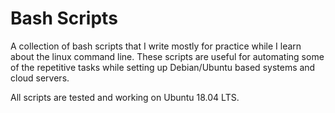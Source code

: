# Bash Scripts

A collection of bash scripts that I write mostly for practice while I learn about the linux command line. These scripts are useful for automating some of the repetitive tasks while setting up Debian/Ubuntu based systems and cloud servers.

All scripts are tested and working on Ubuntu 18.04 LTS.